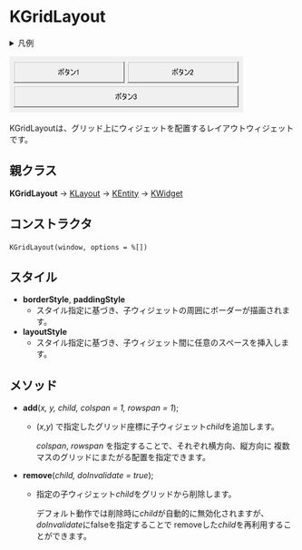 
# KGridLayout

<details>
<summary>凡例</summary>

		var gridlayout = new KGridLayout(window,
			%[
				name: "gridlayout",
				style: %[
					space: 5,
					isClass: %[
						KButton: %[
							isVariableWidth: true,
							textAlign: ALIGN_CENTER,
						]
					]
				]
			]
		));
		gridlayout.add(0, 0, new KTextButton(this, %[ name: "textbutton1", label: "ボタン1" ]));
		gridlayout.add(1, 0, new KTextButton(this, %[ name: "textbutton2", label: "ボタン2" ]));
		gridlayout.add(0, 1, new KTextButton(this, %[ name: "textbutton3", label: "ボタン3" ]), 2);

</details>

![KGridLayout](KGridLayout.png)

KGridLayoutは、グリッド上にウィジェットを配置するレイアウトウィジェットです。

## 親クラス

**KGridLayout** -> [KLayout](KLayout.md) -> [KEntity](KEntity.md) -> [KWidget](KWidget.md)

## コンストラクタ
```KGridLayout(window, options = %[])```

## スタイル
- **borderStyle**, **paddingStyle**
  - スタイル指定に基づき、子ウィジェットの周囲にボーダーが描画されます。
- **layoutStyle**
  - スタイル指定に基づき、子ウィジェット間に任意のスペースを挿入します。

## メソッド
- **add**(*x, y, child, colspan = 1, rowspan = 1*);
  - (*x*,*y*) で指定したグリッド座標に子ウィジェット*child*を追加します。
 
	*colspan*, *rowspan* を指定することで、それぞれ横方向、縦方向に
	複数マスのグリッドにまたがる配置を指定できます。

- **remove**(*child, doInvalidate = true*);
  - 指定の子ウィジェット*child*をグリッドから削除します。

	デフォルト動作では削除時に*child*が自動的に無効化されますが、
	*doInvalidate*にfalseを指定することで
	removeした*child*を再利用することができます。
